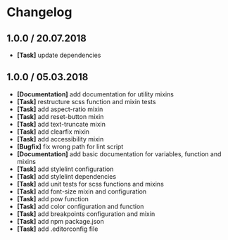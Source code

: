 # Changelog

## 1.0.0 / 20.07.2018

* **[Task]** update dependencies

## 1.0.0 / 05.03.2018

* **[Documentation]** add documentation for utility mixins
* **[Task]** restructure scss function and mixin tests
* **[Task]** add aspect-ratio mixin
* **[Task]** add reset-button mixin
* **[Task]** add text-truncate mixin
* **[Task]** add clearfix mixin
* **[Task]** add accessibility mixin
* **[Bugfix]** fix wrong path for lint script
* **[Documentation]** add basic documentation for variables, function and mixins
* **[Task]** add stylelint configuration
* **[Task]** add stylelint dependencies
* **[Task]** add unit tests for scss functions and mixins
* **[Task]** add font-size mixin and configuration
* **[Task]** add pow function
* **[Task]** add color configuration and function
* **[Task]** add breakpoints configuration and mixin
* **[Task]** add npm package.json
* **[Task]** add .editorconfig file
